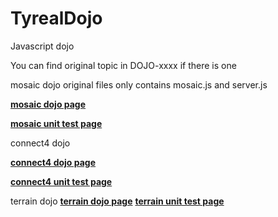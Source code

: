 # TyrealDojo
Javascript dojo

You can find original topic in DOJO-xxxx if there is one 

mosaic dojo original files only contains mosaic.js and server.js

**[mosaic dojo page](http://tyrealgray.github.io/TyrealDojo/mosaic/mosaic.html)**

**[mosaic unit test page](http://tyrealgray.github.io/TyrealDojo/mosaic/test-mosaic.html)**

connect4 dojo

**[connect4 dojo page](http://tyrealgray.github.io/TyrealDojo/connect4/connect4.html)**

**[connect4 unit test page](http://tyrealgray.github.io/TyrealDojo/connect4/test-connect4.html)**

terrain dojo
**[terrain dojo page](http://http://tyrealgray.github.io/TyrealDojo/terrain/terrain.html)**
**[terrain unit test page](http://http://tyrealgray.github.io/TyrealDojo/terrain/test-terrain.html)**